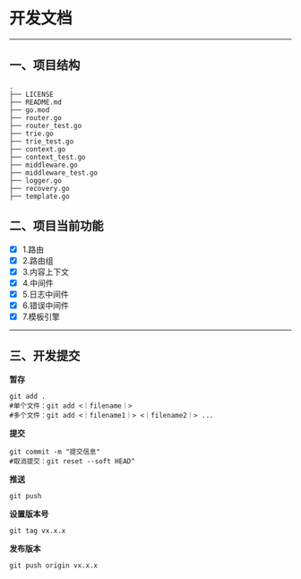# 开发文档
---
## 一、项目结构
```shell
.
├── LICENSE
├── README.md
├── go.mod
├── router.go
├── router_test.go
├── trie.go
├── trie_test.go
├── context.go
├── context_test.go
├── middleware.go
├── middleware_test.go
├── logger.go
├── recovery.go
├── template.go
```

## 二、项目当前功能
- [x] 1.路由
- [x] 2.路由组
- [x] 3.内容上下文
- [x] 4.中间件
- [x] 5.日志中间件
- [x] 6.错误中间件
- [x] 7.模板引擎
---
## 三、开发提交
**暂存**
```shell
git add .
#单个文件：git add <｜filename｜>
#多个文件：git add <｜filename1｜> <｜filename2｜> ...
```
**提交**
```shell
git commit -m "提交信息"
#取消提交：git reset --soft HEAD^
```
**推送**
```shell
git push
```
**设置版本号**
```shell
git tag vx.x.x
```
**发布版本**
```shell
git push origin vx.x.x
```